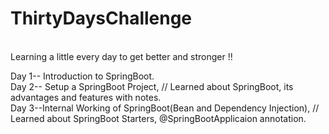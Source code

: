 # ThirtyDaysChallenge
<br>
Learning a little every day to get better and stronger !!
<br>

Day 1-- Introduction to SpringBoot.
<br>
Day 2-- Setup a SpringBoot Project, // Learned about SpringBoot, its advantages and features with notes.
<br>
Day 3--Internal Working of SpringBoot(Bean and Dependency Injection), // Learned about SpringBoot Starters, @SpringBootApplicaion annotation. 


